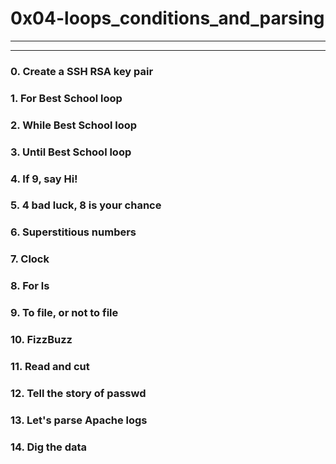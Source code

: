 <h1>0x04-loops_conditions_and_parsing</h1>
<hr>
<hr>
<h3>0. Create a SSH RSA key pair</h3>
<h3>1. For Best School loop</h3>
<h3>2. While Best School loop</h3>
<h3>3. Until Best School loop</h3>
<h3>4. If 9, say Hi!</h3>
<h3>5. 4 bad luck, 8 is your chance</h3>
<h3>6. Superstitious numbers</h3>
<h3>7. Clock</h3>
<h3>8. For ls</h3>
<h3>9. To file, or not to file</h3>
<h3>10. FizzBuzz</h3>
<h3>11. Read and cut</h3>
<h3>12. Tell the story of passwd</h3>
<h3>13. Let's parse Apache logs</h3>
<h3>14. Dig the data</h3>
